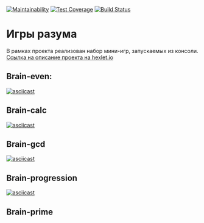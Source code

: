 [![Maintainability](https://api.codeclimate.com/v1/badges/a99a88d28ad37a79dbf6/maintainability)](https://codeclimate.com/github/codeclimate/codeclimate/maintainability)
[![Test Coverage](https://api.codeclimate.com/v1/badges/a99a88d28ad37a79dbf6/test_coverage)](https://codeclimate.com/github/codeclimate/codeclimate/test_coverage)
[![Build Status](https://travis-ci.com/svpetrakov/python-project-lvl1.svg?branch=master)](https://travis-ci.com/svpetrakov/python-project-lvl1)

# Игры разума


В рамках проекта реализован набор мини-игр, запускаемых из консоли.
[Ссылка на описание проекта на hexlet.io](https://ru.hexlet.io/professions/python/projects/49)


## Brain-even:


[![asciicast](https://asciinema.org/a/BTs5W7ED4PjBso53t2bymgHTq.svg)](https://asciinema.org/a/BTs5W7ED4PjBso53t2bymgHTq)


## Brain-calc


[![asciicast](https://asciinema.org/a/LS76NlHQp773GGX5mIwTi7JEN.svg)](https://asciinema.org/a/LS76NlHQp773GGX5mIwTi7JEN)


## Brain-gcd


[![asciicast](https://asciinema.org/a/7EbTSSP7B8Q4aiP8ouak9G9nu.svg)](https://asciinema.org/a/7EbTSSP7B8Q4aiP8ouak9G9nu)


## Brain-progression


[![asciicast](https://asciinema.org/a/rmGlaQqoy8gMIL8XfFmwWknVr.svg)](https://asciinema.org/a/rmGlaQqoy8gMIL8XfFmwWknVr)


## Brain-prime


<script id="asciicast-fiGQJuvCpcI6kxxY9NE2MHGsR" src="https://asciinema.org/a/fiGQJuvCpcI6kxxY9NE2MHGsR.js" async></script>